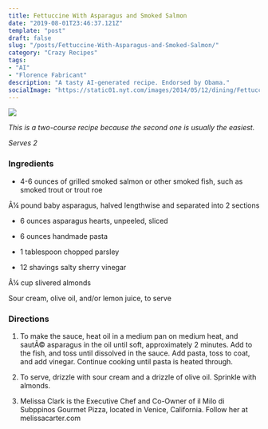 ```yaml
---
title: Fettuccine With Asparagus and Smoked Salmon
date: "2019-08-01T23:46:37.121Z"
template: "post"
draft: false
slug: "/posts/Fettuccine-With-Asparagus-and-Smoked-Salmon/"
category: "Crazy Recipes"
tags:
- "AI"
- "Florence Fabricant"
description: "A tasty AI-generated recipe. Endorsed by Obama."
socialImage: "https://static01.nyt.com/images/2014/05/12/dining/Fettuccine-With-Asparagus-And-Smoked-Salmon/Fettuccine-With-Asparagus-And-Smoked-Salmon-superJumbo.jpg"
---
```


![](https://static01.nyt.com/images/2014/05/12/dining/Fettuccine-With-Asparagus-And-Smoked-Salmon/Fettuccine-With-Asparagus-And-Smoked-Salmon-superJumbo.jpg)

*This is a two-course recipe because the second one is usually the easiest.*

*Serves 2*
### Ingredients

* 4-6 ounces of grilled smoked salmon or other smoked fish, such as smoked trout or trout roe

Â¼ pound baby asparagus, halved lengthwise and separated into 2 sections

* 6 ounces asparagus hearts, unpeeled, sliced

* 6 ounces handmade pasta

* 1 tablespoon chopped parsley

* 12 shavings salty sherry vinegar

Â¼ cup slivered almonds

Sour cream, olive oil, and/or lemon juice, to serve
### Directions

1. To make the sauce, heat oil in a medium pan on medium heat, and sautÃ© asparagus in the oil until soft, approximately 2 minutes. Add to the fish, and toss until dissolved in the sauce. Add pasta, toss to coat, and add vinegar. Continue cooking until pasta is heated through.

1. To serve, drizzle with sour cream and a drizzle of olive oil. Sprinkle with almonds.

1. Melissa Clark is the Executive Chef and Co-Owner of il Milo di Subppinos Gourmet Pizza, located in Venice, California. Follow her at melissacarter.com

